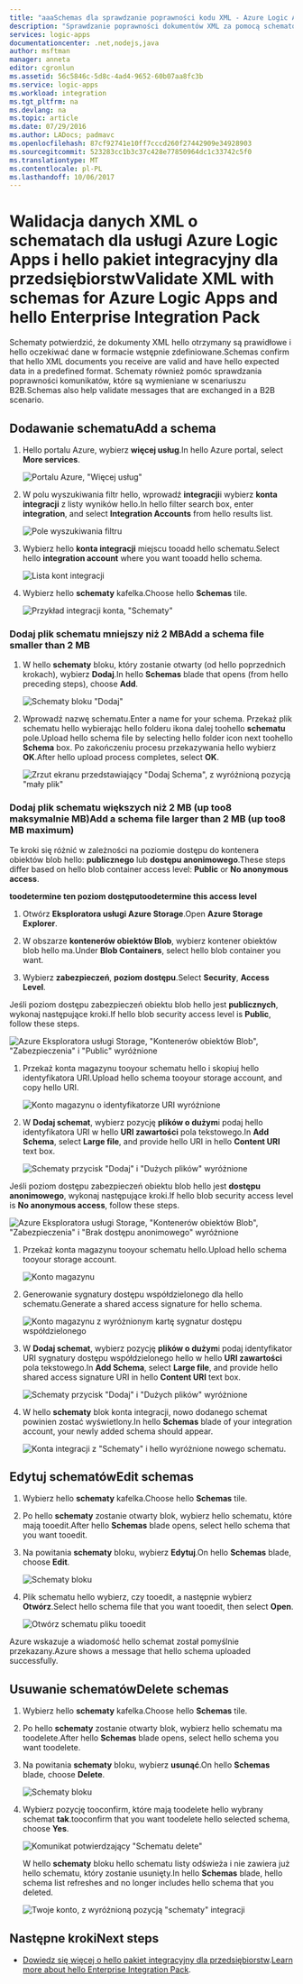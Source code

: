 ```yaml
---
title: "aaaSchemas dla sprawdzanie poprawności kodu XML - Azure Logic Apps | Dokumentacja firmy Microsoft"
description: "Sprawdzanie poprawności dokumentów XML za pomocą schematów dla usługi Azure Logic Apps i pakiet integracyjny dla przedsiębiorstw"
services: logic-apps
documentationcenter: .net,nodejs,java
author: msftman
manager: anneta
editor: cgronlun
ms.assetid: 56c5846c-5d8c-4ad4-9652-60b07aa8fc3b
ms.service: logic-apps
ms.workload: integration
ms.tgt_pltfrm: na
ms.devlang: na
ms.topic: article
ms.date: 07/29/2016
ms.author: LADocs; padmavc
ms.openlocfilehash: 87cf92741e10ff7cccd260f27442909e34928903
ms.sourcegitcommit: 523283cc1b3c37c428e77850964dc1c33742c5f0
ms.translationtype: MT
ms.contentlocale: pl-PL
ms.lasthandoff: 10/06/2017
---
```

# <a name="validate-xml-with-schemas-for-azure-logic-apps-and-hello-enterprise-integration-pack"></a><span data-ttu-id="e3ff5-103">Walidacja danych XML o schematach dla usługi Azure Logic Apps i hello pakiet integracyjny dla przedsiębiorstw</span><span class="sxs-lookup"><span data-stu-id="e3ff5-103">Validate XML with schemas for Azure Logic Apps and hello Enterprise Integration Pack</span></span>

<span data-ttu-id="e3ff5-104">Schematy potwierdzić, że dokumenty XML hello otrzymany są prawidłowe i hello oczekiwać dane w formacie wstępnie zdefiniowane.</span><span class="sxs-lookup"><span data-stu-id="e3ff5-104">Schemas confirm that hello XML documents you receive are valid and have hello expected data in a predefined format.</span></span> <span data-ttu-id="e3ff5-105">Schematy również pomóc sprawdzania poprawności komunikatów, które są wymieniane w scenariuszu B2B.</span><span class="sxs-lookup"><span data-stu-id="e3ff5-105">Schemas also help validate messages that are exchanged in a B2B scenario.</span></span>

## <a name="add-a-schema"></a><span data-ttu-id="e3ff5-106">Dodawanie schematu</span><span class="sxs-lookup"><span data-stu-id="e3ff5-106">Add a schema</span></span>

1. <span data-ttu-id="e3ff5-107">Hello portalu Azure, wybierz **więcej usług**.</span><span class="sxs-lookup"><span data-stu-id="e3ff5-107">In hello Azure portal, select **More services**.</span></span>

    ![Portalu Azure, "Więcej usług"](media/logic-apps-enterprise-integration-schemas/overview-11.png)

2. <span data-ttu-id="e3ff5-109">W polu wyszukiwania filtr hello, wprowadź **integracji**i wybierz **konta integracji** z listy wyników hello.</span><span class="sxs-lookup"><span data-stu-id="e3ff5-109">In hello filter search box, enter **integration**, and select **Integration Accounts** from hello results list.</span></span>

    ![Pole wyszukiwania filtru](media/logic-apps-enterprise-integration-schemas/overview-21.png)

3. <span data-ttu-id="e3ff5-111">Wybierz hello **konta integracji** miejscu tooadd hello schematu.</span><span class="sxs-lookup"><span data-stu-id="e3ff5-111">Select hello **integration account** where you want tooadd hello schema.</span></span>

    ![Lista kont integracji](media/logic-apps-enterprise-integration-schemas/overview-31.png)

4. <span data-ttu-id="e3ff5-113">Wybierz hello **schematy** kafelka.</span><span class="sxs-lookup"><span data-stu-id="e3ff5-113">Choose hello **Schemas** tile.</span></span>

    ![Przykład integracji konta, "Schematy"](media/logic-apps-enterprise-integration-schemas/schema-11.png)

### <a name="add-a-schema-file-smaller-than-2-mb"></a><span data-ttu-id="e3ff5-115">Dodaj plik schematu mniejszy niż 2 MB</span><span class="sxs-lookup"><span data-stu-id="e3ff5-115">Add a schema file smaller than 2 MB</span></span>

1. <span data-ttu-id="e3ff5-116">W hello **schematy** bloku, który zostanie otwarty (od hello poprzednich krokach), wybierz **Dodaj**.</span><span class="sxs-lookup"><span data-stu-id="e3ff5-116">In hello **Schemas** blade that opens (from hello preceding steps), choose **Add**.</span></span>

    ![Schematy bloku "Dodaj"](media/logic-apps-enterprise-integration-schemas/schema-21.png)

2. <span data-ttu-id="e3ff5-118">Wprowadź nazwę schematu.</span><span class="sxs-lookup"><span data-stu-id="e3ff5-118">Enter a name for your schema.</span></span> <span data-ttu-id="e3ff5-119">Przekaż plik schematu hello wybierając hello folderu ikona dalej toohello **schematu** pole.</span><span class="sxs-lookup"><span data-stu-id="e3ff5-119">Upload hello schema file by selecting hello folder icon next toohello **Schema** box.</span></span> <span data-ttu-id="e3ff5-120">Po zakończeniu procesu przekazywania hello wybierz **OK**.</span><span class="sxs-lookup"><span data-stu-id="e3ff5-120">After hello upload process completes, select **OK**.</span></span>

    ![Zrzut ekranu przedstawiający "Dodaj Schema", z wyróżnioną pozycją "mały plik"](media/logic-apps-enterprise-integration-schemas/schema-31.png)

### <a name="add-a-schema-file-larger-than-2-mb-up-too8-mb-maximum"></a><span data-ttu-id="e3ff5-122">Dodaj plik schematu większych niż 2 MB (up too8 maksymalnie MB)</span><span class="sxs-lookup"><span data-stu-id="e3ff5-122">Add a schema file larger than 2 MB (up too8 MB maximum)</span></span>

<span data-ttu-id="e3ff5-123">Te kroki się różnić w zależności na poziomie dostępu do kontenera obiektów blob hello: **publicznego** lub **dostępu anonimowego**.</span><span class="sxs-lookup"><span data-stu-id="e3ff5-123">These steps differ based on hello blob container access level: **Public** or **No anonymous access**.</span></span>

<span data-ttu-id="e3ff5-124">**toodetermine ten poziom dostępu**</span><span class="sxs-lookup"><span data-stu-id="e3ff5-124">**toodetermine this access level**</span></span>

1.  <span data-ttu-id="e3ff5-125">Otwórz **Eksploratora usługi Azure Storage**.</span><span class="sxs-lookup"><span data-stu-id="e3ff5-125">Open **Azure Storage Explorer**.</span></span> 

2.  <span data-ttu-id="e3ff5-126">W obszarze **kontenerów obiektów Blob**, wybierz kontener obiektów blob hello ma.</span><span class="sxs-lookup"><span data-stu-id="e3ff5-126">Under **Blob Containers**, select hello blob container you want.</span></span> 

3.  <span data-ttu-id="e3ff5-127">Wybierz **zabezpieczeń**, **poziom dostępu**.</span><span class="sxs-lookup"><span data-stu-id="e3ff5-127">Select **Security**, **Access Level**.</span></span>

<span data-ttu-id="e3ff5-128">Jeśli poziom dostępu zabezpieczeń obiektu blob hello jest **publicznych**, wykonaj następujące kroki.</span><span class="sxs-lookup"><span data-stu-id="e3ff5-128">If hello blob security access level is **Public**, follow these steps.</span></span>

![Azure Eksploratora usługi Storage, "Kontenerów obiektów Blob", "Zabezpieczenia" i "Public" wyróżnione](media/logic-apps-enterprise-integration-schemas/blob-public.png)

1. <span data-ttu-id="e3ff5-130">Przekaż konta magazynu tooyour schematu hello i skopiuj hello identyfikatora URI.</span><span class="sxs-lookup"><span data-stu-id="e3ff5-130">Upload hello schema tooyour storage account, and copy hello URI.</span></span>

    ![Konto magazynu o identyfikatorze URI wyróżnione](media/logic-apps-enterprise-integration-schemas/schema-blob.png)

2. <span data-ttu-id="e3ff5-132">W **Dodaj schemat**, wybierz pozycję **plików o dużym**i podaj hello identyfikatora URI w hello **URI zawartości** pola tekstowego.</span><span class="sxs-lookup"><span data-stu-id="e3ff5-132">In **Add Schema**, select **Large file**, and provide hello URI in hello **Content URI** text box.</span></span>

    ![Schematy przycisk "Dodaj" i "Dużych plików" wyróżnione](media/logic-apps-enterprise-integration-schemas/schema-largefile.png)

<span data-ttu-id="e3ff5-134">Jeśli poziom dostępu zabezpieczeń obiektu blob hello jest **dostępu anonimowego**, wykonaj następujące kroki.</span><span class="sxs-lookup"><span data-stu-id="e3ff5-134">If hello blob security access level is **No anonymous access**, follow these steps.</span></span>

![Azure Eksploratora usługi Storage, "Kontenerów obiektów Blob", "Zabezpieczenia" i "Brak dostępu anonimowego" wyróżnione](media/logic-apps-enterprise-integration-schemas/blob-1.png)

1. <span data-ttu-id="e3ff5-136">Przekaż konta magazynu tooyour schematu hello.</span><span class="sxs-lookup"><span data-stu-id="e3ff5-136">Upload hello schema tooyour storage account.</span></span>

    ![Konto magazynu](media/logic-apps-enterprise-integration-schemas/blob-3.png)

2. <span data-ttu-id="e3ff5-138">Generowanie sygnatury dostępu współdzielonego dla hello schematu.</span><span class="sxs-lookup"><span data-stu-id="e3ff5-138">Generate a shared access signature for hello schema.</span></span>

    ![Konto magazynu z wyróżnionym kartę sygnatur dostępu współdzielonego](media/logic-apps-enterprise-integration-schemas/blob-2.png)

3. <span data-ttu-id="e3ff5-140">W **Dodaj schemat**, wybierz pozycję **plików o dużym**i podaj identyfikator URI sygnatury dostępu współdzielonego hello w hello **URI zawartości** pola tekstowego.</span><span class="sxs-lookup"><span data-stu-id="e3ff5-140">In **Add Schema**, select **Large file**, and provide hello shared access signature URI in hello **Content URI** text box.</span></span>

    ![Schematy przycisk "Dodaj" i "Dużych plików" wyróżnione](media/logic-apps-enterprise-integration-schemas/schema-largefile.png)

4. <span data-ttu-id="e3ff5-142">W hello **schematy** blok konta integracji, nowo dodanego schemat powinien zostać wyświetlony.</span><span class="sxs-lookup"><span data-stu-id="e3ff5-142">In hello **Schemas** blade of your integration account, your newly added schema should appear.</span></span>

    ![Konta integracji z "Schematy" i hello wyróżnione nowego schematu.](media/logic-apps-enterprise-integration-schemas/schema-41.png)

## <a name="edit-schemas"></a><span data-ttu-id="e3ff5-144">Edytuj schematów</span><span class="sxs-lookup"><span data-stu-id="e3ff5-144">Edit schemas</span></span>

1. <span data-ttu-id="e3ff5-145">Wybierz hello **schematy** kafelka.</span><span class="sxs-lookup"><span data-stu-id="e3ff5-145">Choose hello **Schemas** tile.</span></span>

2. <span data-ttu-id="e3ff5-146">Po hello **schematy** zostanie otwarty blok, wybierz hello schematu, które mają tooedit.</span><span class="sxs-lookup"><span data-stu-id="e3ff5-146">After hello **Schemas** blade opens, select hello schema that you want tooedit.</span></span>

3. <span data-ttu-id="e3ff5-147">Na powitania **schematy** bloku, wybierz **Edytuj**.</span><span class="sxs-lookup"><span data-stu-id="e3ff5-147">On hello **Schemas** blade, choose **Edit**.</span></span>

    ![Schematy bloku](media/logic-apps-enterprise-integration-schemas/edit-12.png)

4. <span data-ttu-id="e3ff5-149">Plik schematu hello wybierz, czy tooedit, a następnie wybierz **Otwórz**.</span><span class="sxs-lookup"><span data-stu-id="e3ff5-149">Select hello schema file that you want tooedit, then select **Open**.</span></span>

    ![Otwórz schematu pliku tooedit](media/logic-apps-enterprise-integration-schemas/edit-31.png)

<span data-ttu-id="e3ff5-151">Azure wskazuje a wiadomość hello schemat został pomyślnie przekazany.</span><span class="sxs-lookup"><span data-stu-id="e3ff5-151">Azure shows a message that hello schema uploaded successfully.</span></span>

## <a name="delete-schemas"></a><span data-ttu-id="e3ff5-152">Usuwanie schematów</span><span class="sxs-lookup"><span data-stu-id="e3ff5-152">Delete schemas</span></span>

1. <span data-ttu-id="e3ff5-153">Wybierz hello **schematy** kafelka.</span><span class="sxs-lookup"><span data-stu-id="e3ff5-153">Choose hello **Schemas** tile.</span></span>

2. <span data-ttu-id="e3ff5-154">Po hello **schematy** zostanie otwarty blok, wybierz hello schematu ma toodelete.</span><span class="sxs-lookup"><span data-stu-id="e3ff5-154">After hello **Schemas** blade opens, select hello schema you want toodelete.</span></span>

3. <span data-ttu-id="e3ff5-155">Na powitania **schematy** bloku, wybierz **usunąć**.</span><span class="sxs-lookup"><span data-stu-id="e3ff5-155">On hello **Schemas** blade, choose **Delete**.</span></span>

    ![Schematy bloku](media/logic-apps-enterprise-integration-schemas/delete-12.png)

4. <span data-ttu-id="e3ff5-157">Wybierz pozycję tooconfirm, które mają toodelete hello wybrany schemat **tak**.</span><span class="sxs-lookup"><span data-stu-id="e3ff5-157">tooconfirm that you want toodelete hello selected schema, choose **Yes**.</span></span>

    ![Komunikat potwierdzający "Schematu delete"](media/logic-apps-enterprise-integration-schemas/delete-21.png)

    <span data-ttu-id="e3ff5-159">W hello **schematy** bloku hello schematu listy odświeża i nie zawiera już hello schematu, który zostanie usunięty.</span><span class="sxs-lookup"><span data-stu-id="e3ff5-159">In hello **Schemas** blade, hello schema list refreshes  and no longer includes hello schema that you deleted.</span></span>

    ![Twoje konto, z wyróżnioną pozycją "schematy" integracji](media/logic-apps-enterprise-integration-schemas/delete-31.png)

## <a name="next-steps"></a><span data-ttu-id="e3ff5-161">Następne kroki</span><span class="sxs-lookup"><span data-stu-id="e3ff5-161">Next steps</span></span>
* <span data-ttu-id="e3ff5-162">[Dowiedz się więcej o hello pakiet integracyjny dla przedsiębiorstw](logic-apps-enterprise-integration-overview.md "Dowiedz się więcej na temat pakiet integracyjny dla przedsiębiorstw hello").</span><span class="sxs-lookup"><span data-stu-id="e3ff5-162">[Learn more about hello Enterprise Integration Pack](logic-apps-enterprise-integration-overview.md "Learn about hello enterprise integration pack").</span></span>  

